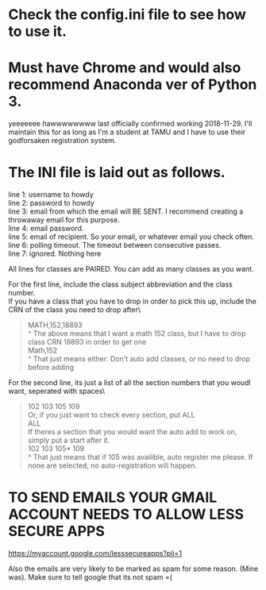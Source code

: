 # Check the config.ini file to see how to use it.
# Must have Chrome and would also recommend Anaconda ver of Python 3.

yeeeeeee hawwwwwwww
last officially confirmed working 2018-11-29.
I'll maintain this for as long as I'm a student at TAMU and I have to use their godforsaken registration system.

# The INI file is laid out as follows.
line 1: username to howdy\
line 2: password to howdy\
line 3: email from which the email will BE SENT. I recommend creating a throwaway email for this purpose.\
line 4: email password.\
line 5: email of recipient. So your email, or whatever email you check often.\
line 6: polling timeout. The timeout between consecutive passes.\
line 7: ignored. Nothing here

All lines for classes are PAIRED.
You can add as many classes as you want.

For the first line, include the class subject abbreviation and the class number.\
If you have a class that you have to drop in order to pick this up, include the CRN of the class you need to drop after\
>MATH,152,18893\
^ The above means that I want a math 152 class, but I have to drop class CRN 18893 in order to get one\
>Math,152\
^ That just means either: Don't auto add classes, or no need to drop before adding

For the second line, its just a list of all the section numbers that you woudl want, seperated with spaces\
>102 103 105 109\
Or, if you just want to check every section, put ALL\
>ALL\
If theres a section that you would want the auto add to work on, simply put a start after it.\
>102 103 105* 109\
^ That just means that if 105 was availible, auto register me please. If none are selected, no auto-registration will happen.




# TO SEND EMAILS YOUR GMAIL ACCOUNT NEEDS TO ALLOW LESS SECURE APPS
https://myaccount.google.com/lesssecureapps?pli=1

Also the emails are very likely to be marked as spam for some reason. (Mine was). Make sure to tell google that its not spam =(




